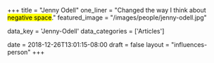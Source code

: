 +++
title = "Jenny Odell"
one_liner = "Changed the way I think about <mark>negative space</mark>."
featured_image = "/images/people/jenny-odell.jpg"

data_key = 'Jenny-Odell'
data_categories = ['Articles']

date = 2018-12-26T13:01:15-08:00
draft = false
layout = "influences-person"
+++

